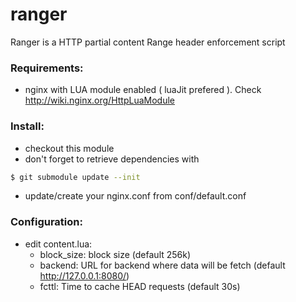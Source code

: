 ranger
======

Ranger is a HTTP partial content Range header enforcement script

### Requirements:
  * nginx with LUA module enabled ( luaJit prefered ). Check http://wiki.nginx.org/HttpLuaModule

### Install:
  * checkout this module
  * don't forget to retrieve dependencies with
```sh
$ git submodule update --init
```
  * update/create your nginx.conf from conf/default.conf 

### Configuration:
  * edit content.lua:
    * block_size: block size (default 256k)
    * backend: URL for backend where data will be fetch (default http://127.0.0.1:8080/) 
    * fcttl: Time to cache HEAD requests (default 30s)
